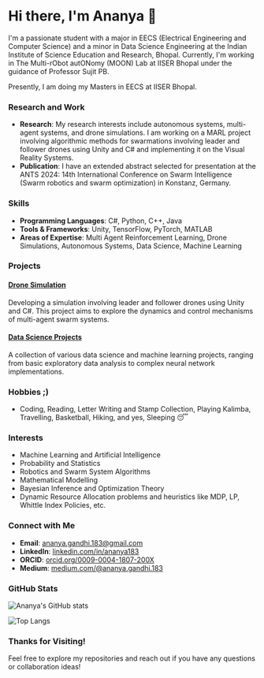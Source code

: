 # Hi there, I'm Ananya 👋

<!--![Ananya's Avatar](https://avatars.githubusercontent.com/u/107414694?v=4)-->

I'm a passionate student with a major in EECS (Electrical Engineering and Computer Science) and a minor in Data Science Engineering at the Indian Institute of Science Education and Research, Bhopal. Currently, I'm working in The Multi-rObot autONomy (MOON) Lab at IISER Bhopal under the guidance of Professor Sujit PB.

Presently, I am doing my Masters in EECS at IISER Bhopal.

### Research and Work

- **Research**: My research interests include autonomous systems, multi-agent systems, and drone simulations. I am working on a MARL project involving algorithmic methods for swarmations involving leader and follower drones using Unity and C# and implementing it on the Visual Reality Systems.
- **Publication**: I have an extended abstract selected for presentation at the ANTS 2024: 14th International Conference on Swarm Intelligence (Swarm robotics and swarm optimization) in Konstanz, Germany.

### Skills

- **Programming Languages**: C#, Python, C++, Java
- **Tools & Frameworks**: Unity, TensorFlow, PyTorch, MATLAB
- **Areas of Expertise**: Multi Agent Reinforcement Learning, Drone Simulations, Autonomous Systems, Data Science, Machine Learning

### Projects

#### [Drone Simulation](https://github.com/ananya183/drone-simulation)
Developing a simulation involving leader and follower drones using Unity and C#. This project aims to explore the dynamics and control mechanisms of multi-agent swarm systems.

#### [Data Science Projects](https://github.com/ananya183/data-science-projects)
A collection of various data science and machine learning projects, ranging from basic exploratory data analysis to complex neural network implementations.

### Hobbies ;)

- Coding, Reading, Letter Writing and Stamp Collection, Playing Kalimba, Travelling, Basketball, Hiking, and yes, Sleeping 😴

### Interests

- Machine Learning and Artificial Intelligence
- Probability and Statistics
- Robotics and Swarm System Algorithms
- Mathematical Modelling
- Bayesian Inference and Optimization Theory
- Dynamic Resource Allocation problems and heuristics like MDP, LP, Whittle Index Policies, etc.


### Connect with Me

- **Email**: [ananya.gandhi.183@gmail.com](mailto:ananya.gandhi.183@gmail.com) 
- **LinkedIn**: [linkedin.com/in/ananya183](https://www.linkedin.com/in/ananya183)
- **ORCID**: [orcid.org/0009-0004-1807-200X](https://orcid.org/0009-0004-1807-200X)
- **Medium**: [medium.com/@ananya.gandhi.183](https://medium.com/@ananya.gandhi.183)

### GitHub Stats

![Ananya's GitHub stats](https://github-readme-stats.vercel.app/api?username=ananya183&show_icons=true&theme=radical)

![Top Langs](https://github-readme-stats.vercel.app/api/top-langs/?username=ananya183&layout=compact&theme=radical)

### Thanks for Visiting!

Feel free to explore my repositories and reach out if you have any questions or collaboration ideas!


<!--
**ananya183/ananya183** is a ✨ _special_ ✨ repository because its `README.md` (this file) appears on your GitHub profile.

Here are some ideas to get you started:

- 🔭 I’m currently working on ...
- 🌱 I’m currently learning ...
- 👯 I’m looking to collaborate on ...
- 🤔 I’m looking for help with ...
- 💬 Ask me about ...
- 📫 How to reach me: ...
- 😄 Pronouns: ...
- ⚡ Fun fact: ...
-->
